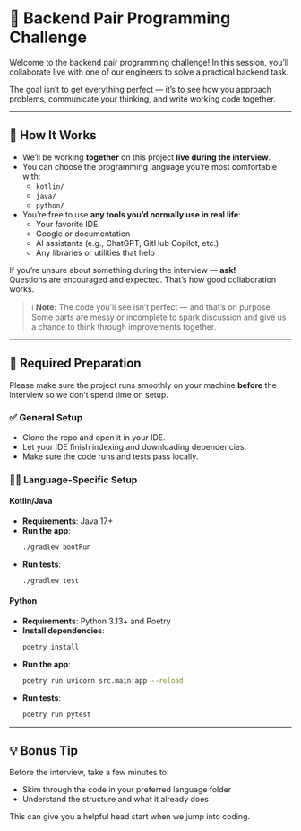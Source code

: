 # 🧪 Backend Pair Programming Challenge

Welcome to the backend pair programming challenge! In this session, you’ll collaborate live with one of our engineers to solve a practical backend task.

The goal isn’t to get everything perfect — it’s to see how you approach problems, communicate your thinking, and write working code together.

---

## 🚀 How It Works

- We’ll be working **together** on this project **live during the interview**.
- You can choose the programming language you’re most comfortable with:
    - `kotlin/`
    - `java/`
    - `python/`
- You’re free to use **any tools you’d normally use in real life**:
    - Your favorite IDE
    - Google or documentation
    - AI assistants (e.g., ChatGPT, GitHub Copilot, etc.)
    - Any libraries or utilities that help

If you’re unsure about something during the interview — **ask!**  
Questions are encouraged and expected. That’s how good collaboration works.

> ℹ️ **Note:** The code you’ll see isn’t perfect — and that’s on purpose.  
> Some parts are messy or incomplete to spark discussion and give us a chance to think through improvements together.

---

## 🧰 Required Preparation

Please make sure the project runs smoothly on your machine **before** the interview so we don’t spend time on setup.

### ✅ General Setup

- Clone the repo and open it in your IDE.
- Let your IDE finish indexing and downloading dependencies.
- Make sure the code runs and tests pass locally.

### 🧑‍💻 Language-Specific Setup

#### Kotlin/Java

- **Requirements**: Java 17+
- **Run the app**:
  ```bash
  ./gradlew bootRun
  ```
- **Run tests**:
  ```bash
  ./gradlew test
  ```

#### Python

- **Requirements**: Python 3.13+ and Poetry
- **Install dependencies**:
  ```bash
  poetry install
  ```
- **Run the app**:
  ```bash
  poetry run uvicorn src.main:app --reload
  ```
- **Run tests**:
  ```bash
  poetry run pytest
  ```

---

## 💡 Bonus Tip

Before the interview, take a few minutes to:

- Skim through the code in your preferred language folder
- Understand the structure and what it already does

This can give you a helpful head start when we jump into coding.
